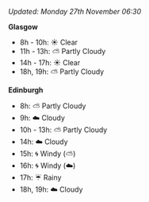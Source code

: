 *Updated: Monday 27th November 06:30*

**Glasgow**

* 8h - 10h: :sunny: Clear
* 11h - 13h: :partly_sunny: Partly Cloudy
* 14h - 17h: :sunny: Clear
* 18h, 19h: :partly_sunny: Partly Cloudy

**Edinburgh**

* 8h: :partly_sunny: Partly Cloudy
* 9h: :cloud: Cloudy
* 10h - 13h: :partly_sunny: Partly Cloudy
* 14h: :cloud: Cloudy
* 15h: :cyclone: Windy (:partly_sunny:)
* 16h: :cyclone: Windy (:cloud:)
* 17h: :umbrella: Rainy
* 18h, 19h: :cloud: Cloudy
